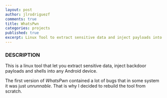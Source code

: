 ```yaml
---
layout: post
author: jlrodriguezf
comments: true
title: WhatsPwn
categories: projects
published: true
excerpt: Linux Tool to extract sensitive data and inject payloads into any Android devices.
---
```


### DESCRIPTION

This is a linux tool that let you extract sensitive data, inject backdoor payloads and shells into any Android device.

The first version of _WhatsPwn_ contained a lot of bugs that in some system it was just _unrunnable_. That is why I decided to rebuild the tool from scratch.